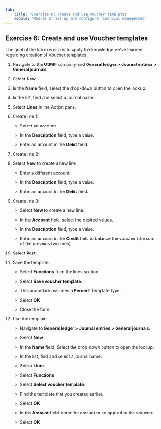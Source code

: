```yaml
---
lab:
    title: 'Exercise 6: Create and use Voucher templates'
    module: 'Module 2: Set up and configure financial management'
---
```



## Exercise 6: Create and use Voucher templates

The goal of the lab exercise is to apply the knowledge we’ve learned regarding creation of Voucher templates. 

 

1. Navigate to the **USMF** company and **General ledger &gt; Journal entries &gt; General journals**. 

2. Select **New**

3. In the **Name** field, select the drop-down button to open the lookup.

4. In the list, find and select a journal name.

5. Select **Lines** in the Action pane.

6. Create line 1:

	- Select an account.

	- In the **Description** field, type a value.

	- Enter an amount in the **Debit** field.

7. Create line 2:

8. Select **New** to create a new line

	- Enter a different account.

	- In the **Description** field, type a value.

	- Enter an amount in the **Debit** field.

9. Create line 3:

	- Select **New** to create a new line.

	- In the **Account** field, select the desired values.

	- In the **Description** field, type a value.

	- Enter an amount in the **Credit** field to balance the voucher (the sum of the previous two lines).

10. Select **Post**.

11. Save the template:

	- Select **Functions** from the lines section.

	- Select **Save voucher template**.

	- This procedure assumes a **Percent** Template type. 

	- Select **OK**

	- Close the form

12. Use the template:

	- Navigate to **General ledger &gt; Journal entries &gt; General journals**.

	- Select **New**

	- In the **Name** field, Select the drop-down button to open the lookup.

	- In the list, find and select a journal name.

	- Select **Lines**

	- Select **Functions**

	- Select **Select voucher template**.

	- Find the template that you created earlier. 

	- Select **OK**

	- In the **Amount** field, enter the amount to be applied to the voucher.

	- Select **OK**


 
